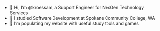 - 👋 Hi, I’m @kroessam, a Support Engineer for NexGen Technology Services
- 🌱 I studied Software Development at Spokane Community College, WA
- 👀 I’m populating my website with useful study tools and games

<!---
kroessam/kroessam is a ✨ special ✨ repository because its `README.md` (this file) appears on your GitHub profile.
You can click the Preview link to take a look at your changes.
--->
